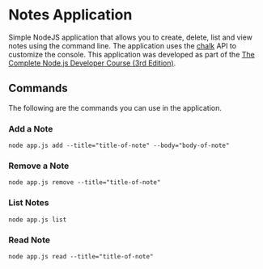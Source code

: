 # Notes Application

Simple NodeJS application that allows you to create, delete, list and view notes using the command line. The application uses the [chalk](https://www.npmjs.com/package/chalk) API to customize the console. This application was developed as part of the [The Complete Node.js Developer Course (3rd Edition)](https://www.udemy.com/the-complete-nodejs-developer-course-2/).

## Commands

The following are the commands you can use in the application.

### Add a Note

    node app.js add --title="title-of-note" --body="body-of-note"
    
### Remove a Note

    node app.js remove --title="title-of-note"

### List Notes

    node app.js list
    
### Read Note

    node app.js read --title="title-of-note"


